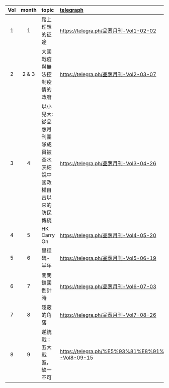 |Vol|month|topic|[telegraph](https://telegra.ph/)|
|:-:|:-:|:-|:-|
|1|1|踏上理想的征途|https://telegra.ph/品葱月刊-Vol1-02-02|
|2|2 & 3|大國戰疫與無法控制疫情的政府|https://telegra.ph/品葱月刊-Vol2-03-07|
|3|4|以小見大:從品葱月刊團隊成員被查水表細說中國政權自古以來的防民傳統|https://telegra.ph/品葱月刊-Vol3-04-26|
|4|5|HK Carry On|https://telegra.ph/品葱月刊-Vol4-05-20|
|5|6|里程碑-半年|https://telegra.ph/品葱月刊-Vol5-06-19|
|6|7|關閉鎖國倒計時|https://telegra.ph/品葱月刊-Vol6-07-03|
|7|8|隱蔽的角落|https://telegra.ph/品葱月刊-Vol7-08-26|
|8|9|逆統戰：五大戰區，缺一不可|https://telegra.ph/%E5%93%81%E8%91%B1%E6%9C%88%E5%88%8A-Vol8-09-15|
